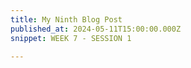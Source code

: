 ```yaml
---
title: My Ninth Blog Post
published_at: 2024-05-11T15:00:00.000Z
snippet: WEEK 7 - SESSION 1

---
```







<!-- # This is h1

## This is h2

_underline_

**bold** -->
